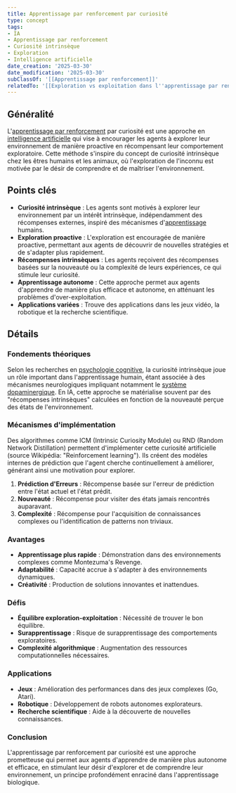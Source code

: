 ```yaml
---
title: Apprentissage par renforcement par curiosité
type: concept
tags:
- IA
- Apprentissage par renforcement
- Curiosité intrinsèque
- Exploration
- Intelligence artificielle
date_creation: '2025-03-30'
date_modification: '2025-03-30'
subClassOf: '[[Apprentissage par renforcement]]'
relatedTo: '[[Exploration vs exploitation dans l''apprentissage par renforcement]]'
---
```

## Généralité

L'[apprentissage par renforcement](https://fr.wikipedia.org/wiki/Apprentissage_par_renforcement) par curiosité est une approche en [intelligence artificielle](https://fr.wikipedia.org/wiki/Intelligence_artificielle) qui vise à encourager les agents à explorer leur environnement de manière proactive en récompensant leur comportement exploratoire. Cette méthode s'inspire du concept de curiosité intrinsèque chez les êtres humains et les animaux, où l'exploration de l'inconnu est motivée par le désir de comprendre et de maîtriser l'environnement.

## Points clés

- **Curiosité intrinsèque** : Les agents sont motivés à explorer leur environnement par un intérêt intrinsèque, indépendamment des récompenses externes, inspiré des mécanismes d'[apprentissage](https://fr.wikipedia.org/wiki/Apprentissage) humains.
- **Exploration proactive** : L'exploration est encouragée de manière proactive, permettant aux agents de découvrir de nouvelles stratégies et de s'adapter plus rapidement.
- **Récompenses intrinsèques** : Les agents reçoivent des récompenses basées sur la nouveauté ou la complexité de leurs expériences, ce qui stimule leur curiosité.
- **Apprentissage autonome** : Cette approche permet aux agents d'apprendre de manière plus efficace et autonome, en atténuant les problèmes d'over-exploitation.
- **Applications variées** : Trouve des applications dans les jeux vidéo, la robotique et la recherche scientifique.

## Détails

### Fondements théoriques

Selon les recherches en [psychologie cognitive](https://fr.wikipedia.org/wiki/Psychologie_cognitive), la curiosité intrinsèque joue un rôle important dans l'apprentissage humain, étant associée à des mécanismes neurologiques impliquant notamment le [système dopaminergique](https://fr.wikipedia.org/wiki/Syst%C3%A8me_dopaminergic). En IA, cette approche se matérialise souvent par des "récompenses intrinsèques" calculées en fonction de la nouveauté perçue des états de l'environnement.

### Mécanismes d'implémentation

Des algorithmes comme ICM (Intrinsic Curiosity Module) ou RND (Random Network Distillation) permettent d'implémenter cette curiosité artificielle (source Wikipédia: "Reinforcement learning"). Ils créent des modèles internes de prédiction que l'agent cherche continuellement à améliorer, générant ainsi une motivation pour explorer.

1. **Prédiction d'Erreurs** : Récompense basée sur l'erreur de prédiction entre l'état actuel et l'état prédit.
2. **Nouveauté** : Récompense pour visiter des états jamais rencontrés auparavant.
3. **Complexité** : Récompense pour l'acquisition de connaissances complexes ou l'identification de patterns non triviaux.

### Avantages

- **Apprentissage plus rapide** : Démonstration dans des environnements complexes comme Montezuma's Revenge.
- **Adaptabilité** : Capacité accrue à s'adapter à des environnements dynamiques.
- **Créativité** : Production de solutions innovantes et inattendues.

### Défis

- **Équilibre exploration-exploitation** : Nécessité de trouver le bon équilibre.
- **Surapprentissage** : Risque de surapprentissage des comportements exploratoires.
- **Complexité algorithmique** : Augmentation des ressources computationnelles nécessaires.

### Applications

- **Jeux** : Amélioration des performances dans des jeux complexes (Go, Atari).
- **Robotique** : Développement de robots autonomes explorateurs.
- **Recherche scientifique** : Aide à la découverte de nouvelles connaissances.

### Conclusion

L'apprentissage par renforcement par curiosité est une approche prometteuse qui permet aux agents d'apprendre de manière plus autonome et efficace, en stimulant leur désir d'explorer et de comprendre leur environnement, un principe profondément enraciné dans l'apprentissage biologique.